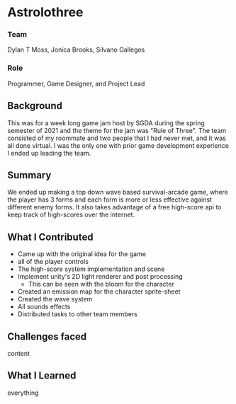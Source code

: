 # Astrolothree

### Team
Dylan T Moss, Jonica Brooks, Silvano Gallegos

### Role
Programmer, Game Designer, and Project Lead

## Background
This was for a week long game jam host by SGDA during the spring semester of 2021 and the theme for the jam was "Rule of Three". The team consisted of my roommate and two people that I had never met, and it was all done virtual. I was the only one with prior game development experience I ended up leading the team.

## Summary
We ended up making a top down wave based survival-arcade game, where the player has 3 forms and each form is more or less effective against different enemy forms. It also takes advantage of a free high-score api to keep track of high-scores over the internet.

## What I Contributed
* Came up with the original idea for the game
* all of the player controls 
* The high-score system implementation and scene
* Implement unity's 2D light renderer and post processing
    - This can be seen with the bloom for the character
* Created an emission map for the character sprite-sheet
* Created the wave system
* All sounds effects
* Distributed tasks to other team members

## Challenges faced
content

## What I Learned
everything



